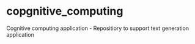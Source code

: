 # copgnitive_computing
Cognitive computing application - Repositiory to support text generation application
